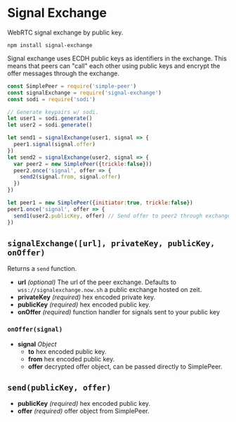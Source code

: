 # Signal Exchange

WebRTC signal exchange by public key.

```
npm install signal-exchange
```

Signal exchange uses ECDH public keys as identifiers in the exchange. This
means that peers can "call" each other using public keys and encrypt the
offer messages through the exchange.

```javascript
const SimplePeer = require('simple-peer')
const signalExchange = require('signal-exchange')
const sodi = require('sodi')

// Generate keypairs w/ sodi.
let user1 = sodi.generate()
let user2 = sodi.generate()

let send1 = signalExchange(user1, signal => {
  peer1.signal(signal.offer)
})
let send2 = signalExchange(user2, signal => {
  var peer2 = new SimplePeer({trickle:false}))
  peer2.once('signal', offer => {
    send2(signal.from, signal.offer)
  })
})

let peer1 = new SimplePeer({initiator:true, trickle:false})
peer1.once('signal', offer => {
  send1(user2.publicKey, offer) // Send offer to peer2 through exchange
})
```

## `signalExchange([url], privateKey, publicKey, onOffer)`

Returns a `send` function.

* **url** *(optional)* The url of the peer exchange. Defaults to
  `wss://signalexchange.now.sh` a public exchange hosted on zeit.
* **privateKey** *(required)* hex encoded private key.
* **publicKey** *(required)* hex encoded public key.
* **onOffer** *(required)* function handler for signals sent to your public key

### `onOffer(signal)`

* **signal** *Object*
  * **to** hex encoded public key.
  * **from** hex encoded public key.
  * **offer** decrypted offer object, can be passed directly to SimplePeer.

## `send(publicKey, offer)`

* **publicKey** *(required)* hex encoded public key.
* **offer** *(required)* offer object from SimplePeer.